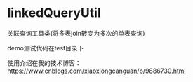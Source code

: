# linkedQueryUtil
关联查询工具类(将多表join转变为多次的单表查询)

demo测试代码在test目录下

使用介绍在我的技术博客： https://www.cnblogs.com/xiaoxiongcanguan/p/9886730.html
